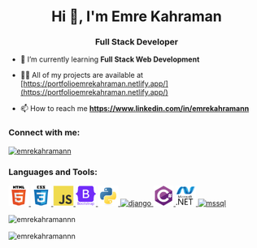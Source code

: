 <h1 align="center">Hi 👋, I'm Emre Kahraman</h1>
<h3 align="center">Full Stack Developer</h3>

- 🌱 I’m currently learning **Full Stack Web Development**

- 👨‍💻 All of my projects are available at [https://portfolioemrekahraman.netlify.app/](https://portfolioemrekahraman.netlify.app/)

- 📫 How to reach me **https://www.linkedin.com/in/emrekahramann**

<h3 align="left">Connect with me:</h3>
<p align="left">
<a href="https://linkedin.com/in/emrekahramann" target="blank"><img align="center" src="https://raw.githubusercontent.com/rahuldkjain/github-profile-readme-generator/master/src/images/icons/Social/linked-in-alt.svg" alt="emrekahramann" height="30" width="40" /></a>
</p>

<h3 align="left">Languages and Tools:</h3>
<p align="left">       
  <a href="https://www.w3.org/html/" target="_blank" rel="noreferrer"> <img src="https://raw.githubusercontent.com/devicons/devicon/master/icons/html5/html5-original-wordmark.svg" alt="html5" width="40" height="40"/> </a> <a href="https://www.w3schools.com/css/" target="_blank" rel="noreferrer"> <img src="https://raw.githubusercontent.com/devicons/devicon/master/icons/css3/css3-original-wordmark.svg" alt="css3" width="40" height="40"/> </a> <a href="https://developer.mozilla.org/en-US/docs/Web/JavaScript" target="_blank" rel="noreferrer"> <img src="https://raw.githubusercontent.com/devicons/devicon/master/icons/javascript/javascript-original.svg" alt="javascript" width="40" height="40"/> </a> <a href="https://getbootstrap.com" target="_blank" rel="noreferrer"> <img src="https://raw.githubusercontent.com/devicons/devicon/master/icons/bootstrap/bootstrap-plain-wordmark.svg" alt="bootstrap" width="40" height="40"/> </a> <a href="https://www.python.org" target="_blank" rel="noreferrer"> <img src="https://raw.githubusercontent.com/devicons/devicon/master/icons/python/python-original.svg" alt="python" width="40" height="40"/> </a> <a href="https://www.djangoproject.com/" target="_blank" rel="noreferrer"> <img src="https://cdn.worldvectorlogo.com/logos/django.svg" alt="django" width="40" height="40"/> </a> <a href="https://www.w3schools.com/cs/" target="_blank" rel="noreferrer"> <img src="https://raw.githubusercontent.com/devicons/devicon/master/icons/csharp/csharp-original.svg" alt="csharp" width="40" height="40"/> </a> <a href="https://dotnet.microsoft.com/" target="_blank" rel="noreferrer"> <img src="https://raw.githubusercontent.com/devicons/devicon/master/icons/dot-net/dot-net-original-wordmark.svg" alt="dotnet" width="40" height="40"/> </a> <a href="https://www.microsoft.com/en-us/sql-server" target="_blank" rel="noreferrer"> <img src="https://www.svgrepo.com/show/303229/microsoft-sql-server-logo.svg" alt="mssql" width="40" height="40"/> </a>
</p>

<p><img align="center" src="https://github-readme-stats.vercel.app/api/top-langs?username=emrekahramannn&show_icons=true&locale=en&layout=compact" alt="emrekahramannn" /></p>

<p><img align="center" src="https://github-readme-streak-stats.herokuapp.com/?user=emrekahramannn&" alt="emrekahramannn" /></p>
